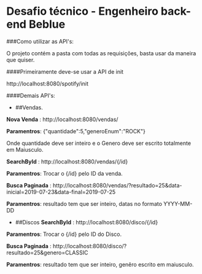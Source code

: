  # Desafio técnico - Engenheiro back-end Beblue
 
 ###Como utilizar as API's:

O projeto contém a pasta com todas as requisições, basta usar da maneira que quiser.

####Primeiramente deve-se usar a API de init

http://localhost:8080/spotify/init

####Demais API's:
- ##Vendas.

**Nova Venda** : http://localhost:8080/vendas/

**Paramentros**: {"quantidade":5,"generoEnum":"ROCK"}

Onde quantidade deve ser inteiro e o Genero deve ser escrito totalmente em Maiusculo.

**SearchById** : http://localhost:8080/vendas/{/id}

**Paramentros**: Trocar o {/id} pelo ID da venda.


**Busca Paginada** : http://localhost:8080/vendas/?resultado=25&data-inicial=2019-07-23&data-final=2019-07-25

**Paramentros**: resultado tem que ser inteiro, datas no formato YYYY-MM-DD


- ##Discos 
**SearchById** : http://localhost:8080/disco/{/id}

**Paramentros**: Trocar o {/id} pelo ID do Disco.

**Busca Paginada** : http://localhost:8080/disco/?resultado=25&genero=CLASSIC

**Paramentros**: resultado tem que ser inteiro, genêro escrito em maiusculo.